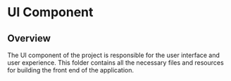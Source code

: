 # UI Component

## Overview
The UI component of the project is responsible for the user interface and user experience. This folder contains all the necessary files and resources for building the front end of the application.
